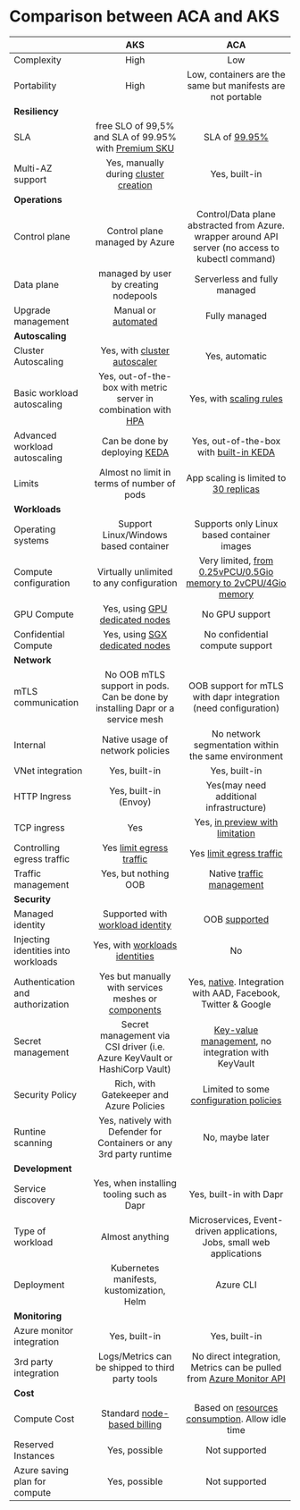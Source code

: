 # Comparison between ACA and AKS

||AKS|ACA|
|---|:---:|:---:|
| Complexity | High | Low |
| Portability | High | Low, containers are the same but manifests are not portable |
| **Resiliency** |
|SLA| free SLO of 99,5% and SLA of 99.95% with [Premium SKU](https://learn.microsoft.com/en-us/azure/aks/uptime-sla)| SLA of [99.95%](https://azure.microsoft.com/fr-fr/support/legal/sla/container-apps/v1_0/)|
|Multi-AZ support| Yes, manually during [cluster creation](https://learn.microsoft.com/en-us/azure/aks/availability-zones)| Yes, built-in|
| **Operations** |
| Control plane| Control plane managed by Azure | Control/Data plane abstracted from Azure. wrapper around API server (no access to kubectl command) |
| Data plane | managed by user by creating nodepools| Serverless and fully managed|
| Upgrade management | Manual or [automated](https://learn.microsoft.com/en-us/azure/aks/auto-upgrade-cluster) | Fully managed|
| **Autoscaling** |
| Cluster Autoscaling |Yes, with [cluster autoscaler](https://learn.microsoft.com/en-us/azure/aks/cluster-autoscaler) | Yes, automatic|
| Basic workload autoscaling | Yes, out-of-the-box with metric server in combination with [HPA](https://kubernetes.io/docs/tasks/run-application/horizontal-pod-autoscale/) | Yes, with [scaling rules](https://learn.microsoft.com/en-us/azure/container-apps/scale-app)|
| Advanced workload autoscaling |Can be done by deploying [KEDA](https://keda.sh)| Yes, out-of-the-box with [built-in KEDA](https://learn.microsoft.com/en-us/azure/container-apps/scale-app)|
| Limits | Almost no limit in terms of number of pods| App scaling is limited to [30 replicas](https://learn.microsoft.com/en-us/azure/container-apps/quotas) |
| **Workloads** |
| Operating systems | Support Linux/Windows based container | Supports only Linux based container images|
| Compute configuration| Virtually unlimited to any configuration | Very limited, [from 0.25vPCU/0.5Gio memory to 2vCPU/4Gio memory](https://learn.microsoft.com/en-us/azure/container-apps/containers#configuration) |
| GPU Compute | Yes, using [GPU dedicated nodes](https://learn.microsoft.com/en-us/azure/aks/gpu-cluster) | No GPU support|
| Confidential Compute | Yes, using [SGX dedicated nodes](https://learn.microsoft.com/en-us/azure/confidential-computing/confidential-nodes-aks-overview) | No confidential compute support|
| **Network** |
| mTLS communication | No OOB mTLS support in pods. Can be done by installing Dapr or a service mesh| OOB support for mTLS with dapr integration (need configuration) |
| Internal | Native usage of network policies | No network segmentation within the same environment |
| VNet integration | Yes, built-in | Yes, built-in |
| HTTP Ingress | Yes, built-in (Envoy)| Yes(may need additional infrastructure)|
| TCP ingress |  Yes | Yes, [in preview with limitation](https://learn.microsoft.com/en-us/azure/container-apps/ingress?tabs=bash#tcp) |
| Controlling egress traffic | Yes [limit egress traffic](https://learn.microsoft.com/en-us/azure/aks/limit-egress-traffic) | Yes  [limit egress traffic](https://learn.microsoft.com/en-us/azure/container-apps/networking#user-defined-routes-udr---preview) |
| Traffic management | Yes, but nothing OOB | Native [traffic management](https://learn.microsoft.com/en-us/azure/container-apps/networking) |
| **Security** |
| Managed identity | Supported with [workload identity](https://learn.microsoft.com/en-us/azure/aks/use-managed-identity)| OOB [supported](https://learn.microsoft.com/en-us/azure/container-apps/managed-identity)|
| Injecting identities into workloads | Yes, with [workloads identities](https://azure.github.io/azure-workload-identity) | No |
| Authentication and authorization | Yes but manually with services meshes or [components](https://github.com/Azure/EasyAuthForK8s) | Yes, [native](https://learn.microsoft.com/en-us/azure/container-apps/authentication). Integration with AAD, Facebook, Twitter & Google|
|Secret management | Secret management via CSI driver (i.e. Azure KeyVault or HashiCorp Vault) | [Key-value management](https://learn.microsoft.com/en-us/azure/container-apps/manage-secrets), no integration with KeyVault|
| Security Policy| Rich, with Gatekeeper and Azure Policies| Limited to some [configuration policies](https://learn.microsoft.com/en-us/azure/container-apps/policy-reference) |
| Runtine scanning | Yes, natively with Defender for Containers or any 3rd party runtime | No, maybe later|
| **Development** |
|Service discovery|Yes, when installing tooling such as Dapr|Yes, built-in with Dapr|
| Type of workload| Almost anything| Microservices, Event-driven applications, Jobs, small web applications|
|Deployment| Kubernetes manifests, kustomization, Helm | Azure CLI|
| **Monitoring** |
| Azure monitor integration | Yes, built-in | Yes, built-in |
| 3rd party integration | Logs/Metrics can be shipped to third party tools | No direct integration, Metrics can be pulled from [Azure Monitor API](https://learn.microsoft.com/en-us/azure/azure-monitor/essentials/metrics-supported#microsoftappcontainerapps)  |
| **Cost** |
| Compute Cost| Standard [node-based billing](https://azure.microsoft.com/en-us/pricing/details/kubernetes-service/#pricing) | Based on [resources consumption](https://learn.microsoft.com/en-us/azure/container-apps/billing). Allow idle time |
| Reserved Instances | Yes, possible| Not supported|
| Azure saving plan for compute| Yes, possible| Not supported|
